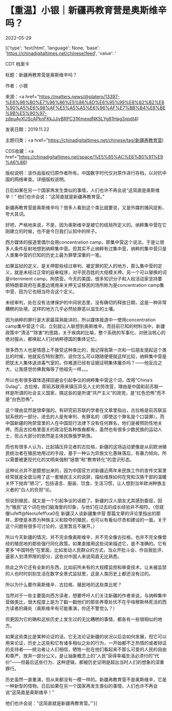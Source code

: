 # 【重温】小银｜新疆再教育营是奥斯维辛吗？

2022-05-29

[{'type': 'text/html', 'language': None, 'base': 'https://chinadigitaltimes.net/chinese/feed', 'value': '

CDT 档案卡

标题：新疆再教育营是奥斯维辛吗？

作者：小银

来源：<a href="https://matters.news/@platero/13397-%E6%96%B0%E7%96%86%E5%86%8D%E6%95%99%E8%82%B2%E8%90%A5%E6%98%AF%E5%A5%A5%E6%96%AF%E7%BB%B4%E8%BE%9B%E5%90%97-zdpuAyXUScAPknFKkJJivBRPC31KmexdNK5LYg81Hag3xpdt4)

发表日期：2019.11.22

主题归类：<a href="https://chinadigitaltimes.net/chinese/tag/新疆再教育营)

CDS收藏：<a href="https://chinadigitaltimes.net/space/%E5%85%AC%E6%B0%91%E9%A6%86)

版权说明：该作品版权归原作者所有。中国数字时代仅对原作进行存档，以对抗中国的网络审查。详细版权说明。







日后如果在另一个国家再发生类似的事情，人们也许不再会说“这简直是奥斯维辛！” 他们也许会说：“这简直就是新疆再教育营。”



新疆再教育营是奥斯维辛吗？很多人看到这个类比就要说，又是外媒的捕风捉影、夸大其词。

好吧，严格地来说，不是，因为奥斯维辛是被它的结局所定义的。纳粹集中营在它刚建立的时候，也不是今日我们认知中的样子。

西方媒体的报道里偶尔会用concentration camp，即集中营这个说法，于是让很多人条件反射地想到纳粹集中营。但其实不止纳粹有过集中营，纳粹的集中营只是人类集中营的已知的历史上最为罪孽深重的一笔。

如果监狱的定义，是关押那些经过审判、被定罪的犯人的地方，那么集中营的定义，就是未经过正常的庭审程序，对平民百姓的大规模关押。另一个可以替换的词是internment camp，拘禁营。今天的美国，很多知识分子和人权活动家坚持要把特朗普政府在美墨边境用来关押无证移民的场所称为是concentration camp集中营，因为它也相当符合这个定义。

未经审判，处在没有法律保护的中间状态里，没有确切的释放日期，这是一种非常糟糕的处境，这样的地方几乎必然给罪恶以滋生的土壤。

因为纳粹的罪行是大家最耳熟能详的，所以媒体报道中一使用concentration camp集中营这个词，立刻就让人联想到奥斯维辛。而目前已知的材料当中，新疆政策中“清洁”“除害”的思路，关于疾病的比喻，整个系统的军事化、对统治核心的绝对服从，都唤起人们对纳粹德国的集体记忆。

很多西方人也是情感上不接受这种类比的，我记得我第一次和一位朋友提起这个类比的时候，他就反应特别激烈，说你怎么可以随随便便就这样比较，纳粹集中营是把犹太人集体送进毒气室的，你难道已经有证据证明集体屠杀吗？——他反应之大，让我感觉仿佛我侮辱了他祖先一样。。。

所以也有很多媒体选择回避会引起争议的纳粹集中营这个词，改用“China&#8217;s Gulag”，古拉格，即前苏联用来镇压异见人士的劳改营，理由是中国和前苏联一样是所谓的社会主义国家，搞这些的是所谓“共产主义”的政党，是“红色恐怖”而不是“白色恐怖”。

这个理由显然是很牵强的。有研究前苏联的学者在文章里指出，古拉格是前苏联监狱系统的一部分，进去的人是有审判、有罪名的（即使这个罪名是个口袋罪）。而中国新疆的拘禁营里的人在中国现行法律下没有任何罪名，他们是被预防性地关押。而且古拉格里面关的政治犯各种族裔都有，虽然也有很多少数民族的运动人士，但占大部分的依然是主体民族俄罗斯族。

而也有很多人认为，比起镇压异见者的古拉格，新疆的这场运动更像是从前欧洲殖民统治者在殖民地用过的手段，基于一种认为异族文化愚昧落后，有暴力倾向，所以需要被更现代化的文明来强制“拯救”和“教育转化”的意识形态。

这种论点并不是臆想出来的，因为中国官方对新疆近两年来民族工作的宣传文案里经常就是全盘沿用了这一套殖民主义的说辞，描绘维族如何在党和汉族干部的温暖关怀下抛弃“陋习”，包括语言、服装、饮食、生活习惯，让人想到当年欧洲种族主义者的“白人的负担”论。

但说到殖民，就又是一个引起争议的话题了。新疆的汉人朋友尤其感到委屈，因为“殖民”这个词在他们脑海里的印象，与他们在过去的成长经验并不相符。（但就像\ufeff@Neo\ufeff\xa0在 新疆汉人谈新疆集中营 那篇文章的评论里指出的那样，即使是本质为种族主义和掠夺的殖民，也可以有看似尽责和建设的一面。关于这个问题有很多可讨论的，这里暂且不展开。）

所以今天新疆的情况，并不完全像奥斯维辛，并不完全像古拉格，也并不完全像曾经的殖民地的那些强行同化政策。如果直接用这些词来描述它，是不准确的。它有更多“中国特色”在里面，比如发动人民群众的方式，当众开批斗会、作自我批评、逼家人划清界限的部分，这些对中国人来说简直无比熟悉。

除此之外它还有全新的东西，比如前所未有的大规模监控和审查技术，让未被监禁的人也时时刻刻生活在数字全景式监狱里，这是人类历史上都还没有过的。

所以为什么要作奥斯维辛、古拉格、殖民地的这些类比呢？

当然对于一些主要面向西方读者，想要呼吁人们关注新疆的作者来说，与纳粹集中营做类比，很大程度上是为了戳一戳他们的那些养尊处优不在乎啥穆斯林死活的西方读者的痛处（奥斯维辛有可能重演，你还不警觉么？）

但更因为它的确和这些历史上发生过的无比糟糕的事情，都各有一些很相似的地方。

如果这些类比是某种论证的话，它无法论证新疆的状况以后会如何发展，但它可以用来论证，历史上这些和它有诸多相似之处的行为，一开始都不乏热情的或者辩证的支持者——统治者让人们相信，牺牲一批在他们看起来不那么可爱的人民的自由和尊严、放弃一部分公义，是让抽象概念上的“人民”获得幸福生活必须付的“代价”——但最后这些行为、这种逻辑，都被历史证明是超出当时人们的想象的深重罪行。

历史虽然一直重演，但从来都没有一模一样的。新疆再教育营不是奥斯维辛，它是一种新型的怪物。日后如果在另一个国家再发生类似的事情，人们也许不再会说“这简直是奥斯维辛！”

他们也许会说：“这简直就是新疆再教育营。”'}]